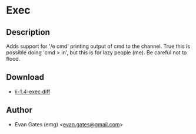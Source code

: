 Exec
====

Description
-----------
Adds support for '/e cmd' printing output of cmd to the channel. True this is
possible doing 'cmd > in', but this is for lazy people (me). Be careful not to
flood.

Download
--------
* [ii-1.4-exec.diff](ii-1.4-exec.diff)

Author
------
* Evan Gates (emg) <[evan.gates@gmail.com](mailto:evan.gates@gmail.com)>
